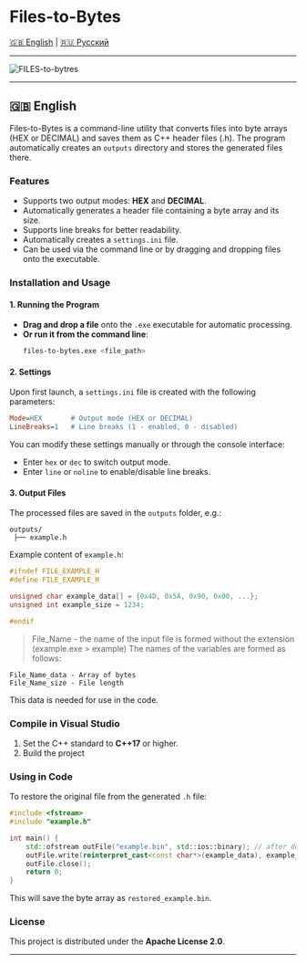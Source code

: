 # Files-to-Bytes

[🇬🇧 English](README.md) | [🇷🇺 Русский](README.RU.md)

---

![FILES-to-bytres](https://github.com/user-attachments/assets/fac37f14-3472-4039-b7d0-7aaa0c711278)

---

## 🇬🇧 English

Files-to-Bytes is a command-line utility that converts files into byte arrays (HEX or DECIMAL) and saves them as C++ header files (.h). The program automatically creates an `outputs` directory and stores the generated files there.

### Features
- Supports two output modes: **HEX** and **DECIMAL**.
- Automatically generates a header file containing a byte array and its size.
- Supports line breaks for better readability.
- Automatically creates a `settings.ini` file.
- Can be used via the command line or by dragging and dropping files onto the executable.

### Installation and Usage

#### 1. Running the Program
- **Drag and drop a file** onto the `.exe` executable for automatic processing.
- **Or run it from the command line**:
  ```sh
  files-to-bytes.exe <file_path>
  ```

#### 2. Settings
Upon first launch, a `settings.ini` file is created with the following parameters:
```ini
Mode=HEX       # Output mode (HEX or DECIMAL)
LineBreaks=1   # Line breaks (1 - enabled, 0 - disabled)
```
You can modify these settings manually or through the console interface:
- Enter `hex` or `dec` to switch output mode.
- Enter `line` or `noline` to enable/disable line breaks.

#### 3. Output Files
The processed files are saved in the `outputs` folder, e.g.:
```
outputs/
 ├── example.h
```
Example content of `example.h`:
```cpp
#ifndef FILE_EXAMPLE_H
#define FILE_EXAMPLE_H

unsigned char example_data[] = {0x4D, 0x5A, 0x90, 0x00, ...};
unsigned int example_size = 1234;

#endif
```

> File_Name - the name of the input file is formed without the extension (example.exe > example)
The names of the variables are formed as follows:
```
File_Name_data - Array of bytes
File_Name_size - File length
```
This data is needed for use in the code.

### Compile in Visual Studio
1. Set the C++ standard to **C++17** or higher.
2. Build the project

### Using in Code
To restore the original file from the generated `.h` file:
```cpp
#include <fstream>
#include "example.h"

int main() {
    std::ofstream outFile("example.bin", std::ios::binary); // after dot place format of the file
    outFile.write(reinterpret_cast<const char*>(example_data), example_size);
    outFile.close();
    return 0;
}
```
This will save the byte array as `restored_example.bin`.

### License
This project is distributed under the **Apache License 2.0**.

---

